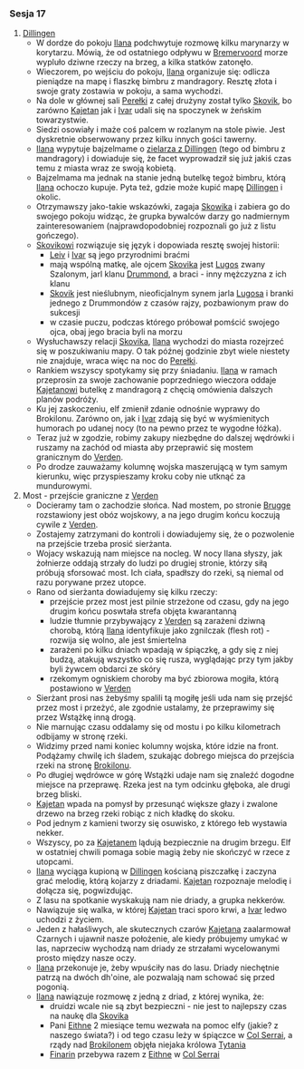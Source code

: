 ### Sesja 17
1. [Dillingen](#l_dillingen)
	* W dordze do pokoju [Ilana](#g_ilana) podchwytuje rozmowę kilku marynarzy w korytarzu. Mówią, że od ostatniego odpływu w [Bremervoord](#l_bremervoord) morze wypluło dziwne rzeczy na brzeg, a kilka statków zatonęło.
	* Wieczorem, po wejściu do pokoju, [Ilana](#g_ilana) organizuje się: odlicza pieniądze na mapę i flaszkę bimbru z mandragory. Resztę złota i swoje graty zostawia w pokoju, a sama wychodzi.
	* Na dole w głównej sali [Perełki](#l_perelka) z całej drużyny został tylko [Skovik](#p_skovik), bo zarówno [Kajetan](#g_kajetan) jak i [Ivar](#p_ivar) udali się na spoczynek w żeńskim towarzystwie. 
	* Siedzi osowiały i maże coś palcem w rozlanym na stole piwie. Jest dyskretnie obserwowany przez kilku innych gości tawerny.
	* [Ilana](#g_ilana) wypytuje bajzelmame o [zielarza z Dillingen](#p_zielarz) (tego od bimbru z mandragory) i dowiaduje się, że facet wyprowadził się już jakiś czas temu z miasta wraz ze swoją kobietą. 
	* Bajzelmama ma jednak na stanie jedną butelkę tegoż bimbru, którą [Ilana](#g_ilana) ochoczo kupuje. Pyta też, gdzie może kupić mapę [Dillingen](#l_dillingen) i okolic. 
	* Otrzymawszy jako-takie wskazówki, zagaja [Skowika](#p_skovik) i zabiera go do swojego pokoju widząc, że grupka bywalców darzy go nadmiernym zainteresowaniem (najprawdopodobniej rozpoznali go już z listu gończego).
	* [Skovikowi](#p_skovik) rozwiązuje się język i dopowiada resztę swojej historii: 
		* [Leiv](#p_leiv) i [Ivar](#p_ivar) są jego przyrodnimi braćmi
		* mają wspólną matkę, ale ojcem [Skovika](#p_skovik) jest [Lugos](#p_lugos) zwany Szalonym, jarl klanu [Drummond](p_drummond), a braci - inny mężczyzna z ich klanu 
		* [Skovik](#p_skovik) jest nieślubnym, nieoficjalnym synem jarla [Lugosa](#p_lugos) i branki jednego z Drummondów z czasów rajzy, pozbawionym praw do sukcesji
		* w czasie puczu, podczas którego próbował pomścić swojego ojca, obaj jego bracia byli na morzu
	* Wysłuchawszy relacji [Skovika](#p_skovik), [Ilana](#g_ilana) wychodzi do miasta rozejrzeć się w poszukiwaniu mapy. O tak późnej godzinie zbyt wiele niestety nie znajduje, wraca więc na noc do [Perełki](#l_perelka).
	* Rankiem wszyscy spotykamy się przy śniadaniu. [Ilana](#g_ilana) w ramach przeprosin za swoje zachowanie poprzedniego wieczora oddaje [Kajetanowi](#g_kajetan) butelkę z mandragorą z chęcią omówienia dalszych planów podróży. 
	* Ku jej zaskoczeniu, elf zmienił zdanie odnośnie wyprawy do Brokilonu. Zarówno on, jak i [Ivar](#p_ivar) zdają się być w wyśmienitych humorach po udanej nocy (to na pewno przez te wygodne łóżka).
	* Teraz już w zgodzie, robimy zakupy niezbędne do dalszej wędrówki i ruszamy na zachód od miasta aby przeprawić się mostem granicznym do [Verden](#l_verden). 
	* Po drodze zauważamy kolumnę wojska maszerującą w tym samym kierunku, więc przyspieszamy kroku coby nie utknąć za mundurowymi.
2. Most - przejście graniczne z [Verden](#l_verden)
	* Docieramy tam o zachodzie słońca. Nad mostem, po stronie [Brugge](#l_brugge) rozstawiony jest obóz wojskowy, a na jego drugim końcu koczują cywile z [Verden](#l_verden). 
	* Zostajemy zatrzymani do kontroli i dowiadujemy się, że o pozwolenie na przejście trzeba prosić sierżanta. 
	* Wojacy wskazują nam miejsce na nocleg. W nocy Ilana słyszy, jak żołnierze oddają strzały do ludzi po drugiej stronie, którzy siłą próbują sforsować most. Ich ciała, spadłszy do rzeki, są niemal od razu porywane przez utopce.
	* Rano od sierżanta dowiadujemy się kilku rzeczy:
		* przejście przez most jest pilnie strzeżone od czasu, gdy na jego drugim końcu poswtała strefa objęta kwarantanną
		* ludzie tłumnie przybywający z [Verden](#l_verden) są zarażeni dziwną chorobą, którą [Ilana](#g_ilana) identyfikuje jako zgnilczak (flesh rot) - rozwija się wolno, ale jest śmiertelna
		* zarażeni po kilku dniach wpadają w śpiączkę, a gdy się z niej budzą, atakują wszystko co się rusza, wyglądając przy tym jakby byli żywcem obdarci ze skóry 
		* rzekomym ogniskiem choroby ma być zbiorowa mogiła, którą postawiono w [Verden](#l_verden)
	* Sierżant prosi nas żebyśmy spalili tą mogiłę jeśli uda nam się przejść przez most i przeżyć, ale zgodnie ustalamy, że przeprawimy się przez Wstążkę inną drogą.
	* Nie marnując czasu oddalamy się od mostu i po kilku kilometrach odbijamy w stronę rzeki. 
	* Widzimy przed nami koniec kolumny wojska, które idzie na front. Podążamy chwilę ich śladem, szukając dobrego miejsca do przejścia rzeki na stronę [Brokilonu](#l_brokilon).
	* Po długiej wędrówce w górę Wstążki udaje nam się znaleźć dogodne miejsce na przeprawę. Rzeka jest na tym odcinku głęboka, ale drugi brzeg bliski. 
	* [Kajetan](#g_kajetan) wpada na pomysł by przesunąć większe głazy i zwalone drzewo na brzeg rzeki robiąc z nich kładkę do skoku. 
	* Pod jednym z kamieni tworzy się osuwisko, z którego łeb wystawia nekker.
	* Wszyscy, po za [Kajetanem](#g_kajetan) lądują bezpiecznie na drugim brzegu. Elf w ostatniej chwili pomaga sobie magią żeby nie skończyć w rzece z utopcami.
	* [Ilana](#g_ilana) wyciąga kupioną w [Dillingen](#l_dillingen) kościaną piszczałkę i zaczyna grać melodię, którą kojarzy z driadami. [Kajetan](#g_kajetan) rozpoznaje melodię i dołącza się, pogwizdując.
	* Z lasu na spotkanie wyskakują nam nie driady, a grupka nekkerów.
	* Nawiązuje się walka, w której [Kajetan](#g_kajetan) traci sporo krwi, a [Ivar](#p_ivar) ledwo uchodzi z życiem.
	* Jeden z hałaśliwych, ale skutecznych czarów [Kajetana](#g_kajetan) zaalarmował Czarnych i ujawnił nasze położenie, ale kiedy próbujemy umykać w las, naprzeciw wychodzą nam driady ze strzałami wycelowanymi prosto między nasze oczy.
	* [Ilana](#g_ilana) przekonuje je, żeby wpuściły nas do lasu. Driady niechętnie patrzą na dwóch dh'oine, ale pozwalają nam schować się przed pogonią.
	* [Ilana](#g_ilana) nawiązuje rozmowę z jedną z driad, z której wynika, że:
		* druidzi wcale nie są zbyt bezpieczni - nie jest to najlepszy czas na naukę dla [Skovika](#p_skovik)
		* Pani [Eithne](#p_eithne) 2 miesiące temu wezwała na pomoc elfy (jakie? z naszego świata?) i od tego czasu leży w śpiączce w [Col Serrai](#l_col_serrai), a rządy nad [Brokilonem](#l_brokilon) objęła niejaka królowa [Tytania](#p_tytania)
		* [Finarin](#p_druid_finarrin) przebywa razem z [Eithne](#p_eithne) w [Col Serrai](#l_col_serrai)
